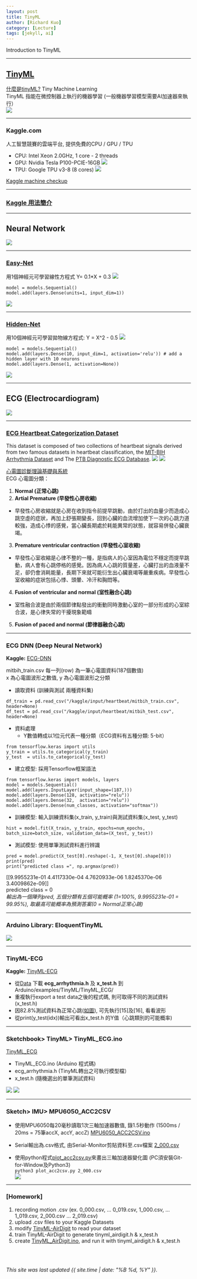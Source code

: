```yaml
---
layout: post
title: TinyML
author: [Richard Kuo]
category: [Lecture]
tags: [jekyll, ai]
---
```


Introduction to TinyML

---
## [TinyML](https://www.tinyml.org/)
[什麼是tinyML?](https://ithelp.ithome.com.tw/articles/10264226) Tiny Machine Learning<br>
TinyML 指能在微控制器上執行的機器學習 (一般機器學習模型需要AI加速器來執行）<br>
![](https://1.bp.blogspot.com/-XuWHULtnDgk/YULD2a9lvCI/AAAAAAAAEto/d45PphaZEYw5sI7W6M9vZ2d7lCw0cL9owCPcBGAYYCw/s1658/iThome_Day_02_Fig_01.jpg)

---
### Kaggle.com
人工智慧競賽的雲端平台, 提供免費的CPU / GPU / TPU<br>
* CPU: Intel  Xeon 2.0GHz, 1 core - 2 threads
* GPU: Nvidia Tesla P100-PCIE-16GB
![](https://tpucdn.com/gpu-specs/images/c/2888-front.small.jpg)
* TPU: Google TPU v3-8 (8 cores)
![](https://storage.googleapis.com/kaggle-media/tpu/tpu_rule_of_thumb.png)

[Kaggle machine checkup](https://www.kaggle.com/code/rkuo2000/machine-checkup/notebook)<br>

---
### [Kaggle 用法簡介](https://rkuo2000.github.io/AI-course/lecture/2021/09/29/Kaggle-Introduction.html)

---
## Neural Network
![](https://miro.medium.com/max/610/1*SJPacPhP4KDEB1AdhOFy_Q.png)

---
### [Easy-Net](https://www.kaggle.com/code/rkuo2000/easy-net)
用1個神經元可學習線性方程式 Y= 0.1*X + 0.3
![](https://github.com/rkuo2000/AI-course/blob/gh-pages/images/Easy-Net_architecture.png?raw=true)
```
model = models.Sequential()
model.add(layers.Dense(units=1, input_dim=1))
```
![](https://github.com/rkuo2000/AI-course/blob/gh-pages/images/Kaggle_Easy_Net_plot_prediction.png?raw=true)

---
### [Hidden-Net](https://www.kaggle.com/code/rkuo2000/hidden-net)
用10個神經元可學習拋物線方程式: Y = X^2 - 0.5
![](https://github.com/rkuo2000/AI-course/blob/gh-pages/images/Hidden-Net_architecture.png?raw=true)
```
model = models.Sequential()
model.add(layers.Dense(10, input_dim=1, activation='relu')) # add a hidden layer with 10 neurons 
model.add(layers.Dense(1, activation=None))
```
![](https://github.com/rkuo2000/AI-course/blob/gh-pages/images/Kaggle_Hidden_Net_plot_prediction.png?raw=true)

---
## ECG (Electrocardiogram)
![](https://www.msdmanuals.com/-/media/manual/home/images/c/v/s/cvs_ecg_reading.gif?mw=704&amp;thn=0&amp;sc_lang=en-sg)

---
### [ECG Heartbeat Categorization Dataset](https://www.kaggle.com/datasets/shayanfazeli/heartbeat)
This dataset is composed of two collections of heartbeat signals derived from two famous datasets in heartbeat classification, 
the [MIT-BIH Arrhythmia Dataset](https://www.physionet.org/content/mitdb/1.0.0/) and 
The [PTB Diagnostic ECG Database](https://www.physionet.org/content/ptbdb/1.0.0/).
![](https://github.com/rkuo2000/MCU-course/blob/main/images/ECG_1beat.png?raw=true)
![](https://github.com/rkuo2000/MCU-course/blob/main/images/ECG_categories.png?raw=true)

[心電圖診斷理論基礎與系統](http://rportal.lib.ntnu.edu.tw:8080/server/api/core/bitstreams/9ae9fc6a-fa31-4bdf-b3ed-486881f61af8/content)<br>
ECG 心電圖分類：<br>
1. **Normal (正常心跳)**
2. **Artial Premature (早發性心房收縮)**
  - 早發性心房收縮就是心房在收到指令前提早跳動，由於打出的血量少而造成心跳空虛的症狀，再加上舒張期變長，回到心臟的血流增加使下一次的心跳力道較強，造成心悸的感覺，當心臟長期處於耗能異常的狀態，就容易併發心臟衰竭。
3. **Premature ventricular contraction (早發性心室收縮)**
  - 早發性心室收縮是心律不整的一種，是指病人的心室因為電位不穩定而提早跳動，病人會有心跳停格的感覺。因為病人心跳的質量差，心臟打出的血液量不足，卻仍會消耗能量，長期下來就可能衍生出心臟衰竭等嚴重疾病。早發性心室收縮的症狀包括心悸、頭暈、冷汗和胸悶等。
4. **Fusion of ventricular and normal (室性融合心跳)**
  - 室性融合波是由於兩個節律點發出的衝動同時激動心室的一部分形成的心室綜合波，是心律失常的干擾現象範疇
5. **Fusion of paced and normal (節律器融合心跳)**

---
### ECG DNN (Deep Neural Network)
**Kaggle:** [ECG-DNN](https://www.kaggle.com/code/rkuo2000/ecg-dnn)<br>

mitbih_train.csv 每一列(row) 為一筆心電圖資料(187個數值)<br>
x 為心電圖波形之數值, y 為心電圖波形之分類<br>

* 讀取資料 (訓練與測試 兩種資料集)
```
df_train = pd.read_csv("/kaggle/input/heartbeat/mitbih_train.csv", header=None)
df_test = pd.read_csv("/kaggle/input/heartbeat/mitbih_test.csv", header=None)
```
* 資料處理 
  - Y數值轉成以1位元代表一種分類（ECG資料有五種分類: 5-bit）
```
from tensorflow.keras import utils
y_train = utils.to_categorical(y_train)
y_test  = utils.to_categorical(y_test)
```

* 建立模型: 採用Tensorflow框架語法
```
from tensorflow.keras import models, layers
model = models.Sequential()
model.add(layers.InputLayer(input_shape=(187,)))
model.add(layers.Dense(128, activation="relu"))
model.add(layers.Dense(32,  activation="relu"))
model.add(layers.Dense(num_classes, activation="softmax"))
```

* 訓練模型: 輸入訓練資料集(x_train, y_train)與測試資料集(x_test, y_test)
```
hist = model.fit(X_train, y_train, epochs=num_epochs, batch_size=batch_size, validation_data=(X_test, y_test))
```

* 測試模型: 使用單筆測試資料進行辨識
```
pred = model.predict(X_test[0].reshape(-1, X_test[0].shape[0]))
print(pred)
print("predicted class =", np.argmax(pred))
```
[[9.9955231e-01 4.4117330e-04 4.7620933e-06 1.8245370e-06 3.4009862e-09]]<br>
predicted class = 0<br>
*輸出為一個陣列pred, 五個分類有五個可能概率 (1=100%, 9.9955231e-01 = 99.95%), 取最高可能概率為預測答案(0 = Normal正常心跳)*<br>

---
### Arduino Library: EloquentTinyML
![](https://github.com/rkuo2000/MCU-course/blob/main/images/Arduino_Library_EloquentTinyML.png?raw=true)

---
### TinyML-ECG
**Kaggle:** [TinyML-ECG](https://www.kaggle.com/code/rkuo2000/tinyml-ecg)<br>
* 從[Data](https://www.kaggle.com/code/rkuo2000/tinyml-ecg/data) 下載 **ecg_arrhythmia.h** 及 **x_test.h** 到 Arduino/examples/TinyML/TinyML_ECG/
* 重複執行export a test data之後的程式碼, 則可取得不同的測試資料 (x_test.h)
* 因82.8%測試資料為正常心跳([如圖](https://www.kaggle.com/code/rkuo2000/ecg-classification)), 可先執行[15]及[16], 看看波形
* 從print(y_test(idx))輸出可看出x_test.h 的Y值（心跳類別的可能概率)

---
### Sketchbook> TinyML> TinyML_ECG.ino
[TinyML_ECG](https://github.com/rkuo2000/arduino/tree/master/examples/TinyML/TinyML_ECG)
* TinyML_ECG.ino (Arduino 程式碼)
* ecg_arrhythmia.h (TinyML轉出之可執行模型檔）
* x_test.h (隨機選出的單筆測試資料)

![](https://github.com/rkuo2000/MCU-course/blob/main/images/Sketch_TinyML_ECG.png?raw=true)
![](https://github.com/rkuo2000/MCU-course/blob/main/images/Sketch_TinyML_ECG_monitor.png?raw=true)

---
### Sketch> IMU> MPU6050_ACC2CSV
* 使用MPU6050每20毫秒讀取1次三軸加速器數值, 錄1.5秒動作 (1500ms / 20ms = 75筆accX, accY, accZ)
[MPU6050_ACC2CSV.ino](https://github.com/rkuo2000/arduino/tree/master/examples/IMU/MPU6050_ACC2CSV)<br>
* Serial輸出為.csv格式, 由Serial-Monitor剪貼資料至.csv檔案
[2_000.csv](https://github.com/rkuo2000/arduino/blob/master/examples/IMU/MPU6050_ACC2CSV/2_000.csv)<br>

* 使用python程式[plot_acc2csv.py](https://github.com/rkuo2000/arduino/blob/master/examples/IMU/MPU6050_ACC2CSV/plot_acc2csv.py)來畫出三軸加速器變化圖 (PC須安裝Git-for-Window及Python3)<br>
`python3 plot_acc2csv.py 2_000.csv`<br>
![](https://github.com/rkuo2000/MCU-course/blob/main/images/Sketch_IMU_MPU6050_ACC2CSV_plot_acc2csv.png?raw=true)

---
### [Homework]
1. recording motion .csv (ex. 0_000.csv, ... 0_019.csv, 1_000.csv, ... 1_019.csv, 2_000.csv ... 2_019.csv)
2. upload .csv files to your Kaggle Datasets
3. modify [TinyML-AirDigit](https://www.kaggle.com/code/rkuo2000/tinyml-airdigit) to read your dataset
4. train TinyML-AirDigit to generate tinyml_airdigit.h & x_test.h
5. create [TinyML_AirDigit.ino](https://github.com/rkuo2000/arduino/blob/master/examples/TinyML/TinyML_AirDigit/TinyML_AirDigit.ino), and run it with tinyml_airdigit.h & x_test.h

<br>
<br>

*This site was last updated {{ site.time | date: "%B %d, %Y" }}.*

